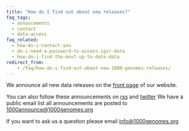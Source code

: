 ```yaml
---
title: "How do I find out about new releases?"
faq_tags:
  - annoucements
  - contact
  - data-access
faq_related:
  - how-do-i-contact-you
  - do-i-need-a-password-to-access-igsr-data
  - how-do-i-find-the-most-up-to-date-data
redirect_from:
    - /faq/how-do-i-find-out-about-new-1000-genomes-releases/
---
```


We announce all new data releases on the [front page](/) of our website.

You can also follow these announcements on [rss](/announcements/rss.xml) and [twitter](http://twitter.com/#!/1000genomes) We have a public email list all announcements are posted to [1000announce@1000genomes.org](/1000-genomes-annoucement-mailing-list)

If you want to ask us a question please email [info@1000genomes.org](mailto:info@1000genomes.org)
